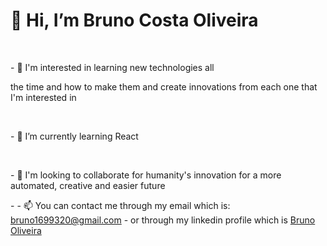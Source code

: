 

<p><h1>    👋 Hi, I’m Bruno Costa Oliveira   </h1></p>
<br>
<p>    - 👀 I'm interested in learning new technologies all </p>
            the time and how to make them and create    
          innovations from each one that I'm interested in</p>
<br>
<p> - 🌱 I’m currently learning React  </p>
<br>
<p>- 💞️ I'm looking to collaborate for humanity's innovation for a more automated, creative and easier future</p>    
<p>- - 📫 You can contact me through my email which is: <a href="https://mail.google.com/mail/u/0/#inbox?compose=GTvVlcSMTFPgJlrXvVKwNXwHKVMphkRXqLZCLDfBstszgXvXKWRXxbNmBthtbNtgxhrnvbFsHFzsv">bruno1699320@gmail.com</a>
    - or through my linkedin profile which is <a href="https://www.linkedin.com/in/how15bybruno/">Bruno Oliveira</a>
</p>

<!---
BrunoByHOW15/BrunoByHOW15 is a ✨ special ✨ repository because its `README.md` (this file) appears on your GitHub profile.
You can click the Preview link to take a look at your changes.
--->
